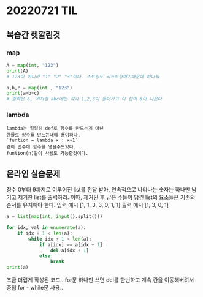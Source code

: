 # 20220721 TIL

## 복습간 헷깔린것

### map

```python
A = map(int, "123")
print(A)
# 123이 아니라 "1" "2" "3"이다. 스트링도 리스트형이기때문에 하나씩

a,b,c = map(int , "123")
print(a+b+c)
# 출력은 6, 위처럼 abc에는 각각 1,2,3이 들어가고 이 합이 6이 나온다 
```

### lambda

```
lambda는 일일히 def로 함수를 만드는게 아닌
한줄로 함수를 만드는데에 용이하다.
`funtion = lambda x : x+1`
같이 변수에 함수를 넣을수도있다.
funtion(n)같이 사용도 가능한것이다.
```

## 온라인 실습문제


정수 0부터 9까지로 이루어진 list를 전달 받아, 연속적으로
   나타나는 숫자는 하나만 남기고 제거한 list를 출력하라. 이때, 제거된 후 남은 수들이 담긴 list의 요소들은 기존의 순서를 유지해야 한다. 
   입력 예시	[1, 1, 3, 3, 0, 1, 1] 
   츨력 예시	[1, 3, 0, 1]


```python
a = list(map(int, input().split()))

for idx, val in enumerate(a):
    if idx + 1 < len(a):
        while idx + 1 < len(a):
            if a[idx] == a[idx + 1]:
                del a[idx + 1]
            else:
                break
print(a)
```

조금 더럽게 작성된 코드..
for문 하나만 쓰면 del를 한번하고 계속 칸을 이동해버려서 중첩 for - while문 사용..
